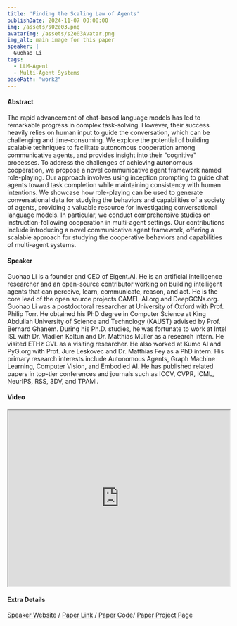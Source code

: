```yaml
---
title: 'Finding the Scaling Law of Agents'
publishDate: 2024-11-07 00:00:00
img: /assets/s02e03.png
avatarImg: /assets/s2e03Avatar.png
img_alt: main image for this paper
speaker: |
  Guohao Li
tags:
  - LLM-Agent
  - Multi-Agent Systems
basePath: "work2"
---
```


#### Abstract

The rapid advancement of chat-based language models has led to remarkable progress in complex task-solving. However, their success heavily relies on human input to guide the conversation, which can be challenging and time-consuming. We explore the potential of building scalable techniques to facilitate autonomous cooperation among communicative agents, and provides insight into their "cognitive" processes. To address the challenges of achieving autonomous cooperation, we propose a novel communicative agent framework named role-playing. Our approach involves using inception prompting to guide chat agents toward task completion while maintaining consistency with human intentions. We showcase how role-playing can be used to generate conversational data for studying the behaviors and capabilities of a society of agents, providing a valuable resource for investigating conversational language models. In particular, we conduct comprehensive studies on instruction-following cooperation in multi-agent settings. Our contributions include introducing a novel communicative agent framework, offering a scalable approach for studying the cooperative behaviors and capabilities of multi-agent systems.

#### Speaker

Guohao Li is a founder and CEO of Eigent.AI. He is an artificial intelligence researcher and an open-source contributor working on building intelligent agents that can perceive, learn, communicate, reason, and act. He is the core lead of the open source projects CAMEL-AI.org and DeepGCNs.org. Guohao Li was a postdoctoral researcher at University of Oxford with Prof. Philip Torr. He obtained his PhD degree in Computer Science at King Abdullah University of Science and Technology (KAUST) advised by Prof. Bernard Ghanem. During his Ph.D. studies, he was fortunate to work at Intel ISL with Dr. Vladlen Koltun and Dr. Matthias Müller as a research intern. He visited ETHz CVL as a visiting researcher. He also worked at Kumo AI and PyG.org with Prof. Jure Leskovec and Dr. Matthias Fey as a PhD intern. His primary research interests include Autonomous Agents, Graph Machine Learning, Computer Vision, and Embodied AI. He has published related papers in top-tier conferences and journals such as ICCV, CVPR, ICML, NeurIPS, RSS, 3DV, and TPAMI.

#### Video

<iframe width="100%" height="400px"
src="https://www.youtube.com/embed/QKR0fAjnyrE" style="display: block; margin: 0 auto;">
</iframe>

#### Extra Details

[Speaker Website](https://ghli.org/) / [Paper Link](https://arxiv.org/abs/2303.17760) / [Paper Code](https://github.com/camel-ai/camel)/ [Paper Project Page](https://www.camel-ai.org/)
